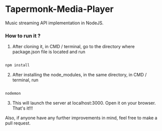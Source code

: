 # Tapermonk-Media-Player

Music streaming API implementation in NodeJS.

### How to run it ?

1) After cloning it, in CMD / terminal, go to the directory where package.json file is located and run

```javascript

npm install

```

2) After installing the node_modules, in the same directory, in CMD / terminal, run

```javascript

nodemon

```

3) This will launch the server at localhost:3000. Open it on your browser. That's it!!!

Also, if anyone have any further improvements in mind, feel free to make a pull request.
